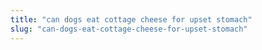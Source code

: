 ```yaml
---
title: "can dogs eat cottage cheese for upset stomach"
slug: "can-dogs-eat-cottage-cheese-for-upset-stomach"
---
```


